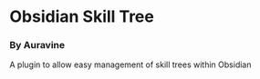 # Obsidian Skill Tree
### By Auravine

A plugin to allow easy management of skill trees within Obsidian
